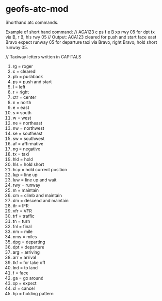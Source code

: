 # geofs-atc-mod
Shorthand atc commands.

Example of short hand command:
// ACA123 c ps f e B xp rwy 05 for dpt tx via B, r B, hls rwy 05
// Output: ACA123 cleared for push and start face east Bravo expect runway 05 for departure taxi via Bravo, right Bravo, hold short runway 05.

// Taxiway letters written in CAPITALS
1. rg = roger
2. c = cleared
3. pb = pushback
4. ps = push and start
5. l = left
6. r = right
7. ctr = center
8. n = north
9. e = east
10. s = south
11. w = west
12. ne = northeast
13. nw = northwest
14. se = southeast
15. sw = southwest
16. af = affirmative
17. ng = negative
18. tx = taxi
19. hld = hold
20. hls = hold short
21. hcp = hold current position
22. lup = line up
23. luw = line up and wait
24. rwy = runway
25. m = maintain
26. cm = climb and maintain
27. dm = descend and maintain
28. ifr = IFR
29. vfr = VFR
30. trf = traffic
31. tn = turn
32. fnl = final
33. nm = mile
34. nms = miles
35. dpg = departing
36. dpt = departure
37. arg = arriving
38. arr = arrival
39. tkf = for take off
40. lnd = to land
41. f = face
42. ga = go around
43. xp = expect
44. cl = cancel
45. hp = holding pattern
